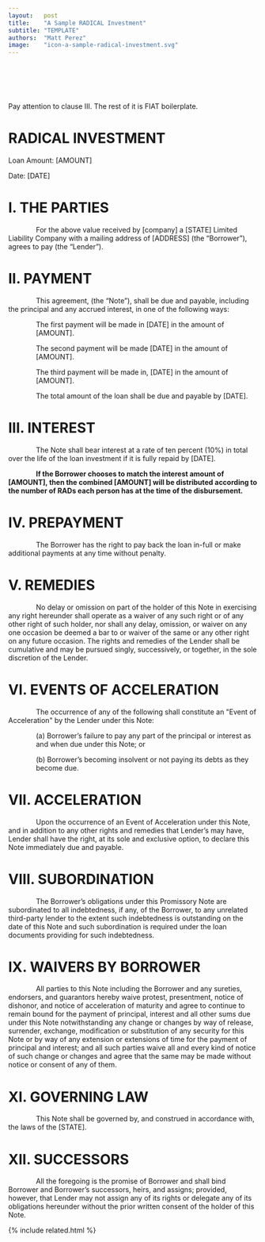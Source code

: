 ```yaml
---
layout:   post
title:    "A Sample RADICAL Investment"
subtitle: "TEMPLATE"
authors:  "Matt Perez"
image:    "icon-a-sample-radical-investment.svg"
---
```


<div style="display:none;">
 <p>A sample <span class="_paradigm">RADICAL</span> invesmentment.</p>
</div>

<h1>&nbsp;</h1>
 <p>Pay attention to clause III. The rest of it is <span class="_paradigm">FIAT</span> boilerplate.</p>

<h1 class="_sectionn">RADICAL INVESTMENT</h1>
 <p>Loan Amount: [AMOUNT]</p>
 <p>       Date: [DATE]</p>
 <h1>I. THE PARTIES</h1>
 <p style="text-indent:4em; ">For the above value received by [company] a [STATE] Limited Liability Company with a mailing address of [ADDRESS] (the “Borrower”), agrees to pay (the “Lender”).</p>

<h1>II. PAYMENT</h1>
 <p style="text-indent:4em; ">This agreement, (the “Note”), shall be due and payable, including the principal and any accrued interest, in one of the following ways:</p>
 <p>
  <div style="margin-left:4em; ">
   <p>The first payment will be made in  [DATE] in the amount of [AMOUNT].</p>
   <p>The second payment will be made  [DATE] in the amount of [AMOUNT].</p>
   <p>The third payment will be made in, [DATE] in the amount of [AMOUNT].</p>
   <p>The total amount of the loan shall be due and payable by [DATE].</p>
  </div>
 </p>

<h1>III. INTEREST</h1>
 <p style="text-indent:4em; ">The Note shall bear interest at a rate of ten percent (10%) in total over the life of the loan investment if it is fully repaid by [DATE].</p>
 <p style="text-indent:4em; font-weight:bold; ">If the Borrower chooses to match the interest amount of  [AMOUNT], then the combined [AMOUNT] will be distributed according to the number of <span class="_paradigm">RAD</span>s each person has at the time of the disbursement.</p>

<h1>IV. PREPAYMENT</h1>
 <p style="text-indent:4em; ">The Borrower has the right to pay back the loan in-full or make additional payments at any time without penalty.</p>

<h1>V. REMEDIES</h1>
 <p style="text-indent:4em; ">No delay or omission on part of the holder of this Note in exercising any right hereunder shall operate as a waiver of any such right or of any other right of such holder, nor shall any delay, omission, or waiver on any one occasion be deemed a bar to or waiver of the same or any other right on any future occasion. The rights and remedies of the Lender shall be cumulative and may be pursued singly, successively, or together, in the sole discretion of the Lender.</p>

<h1>VI. EVENTS OF ACCELERATION</h1>
 <p style="text-indent:4em; ">The occurrence of any of the following shall constitute an "Event of Acceleration" by the Lender under this Note:</p>
 <p>
  <div style="margin-left:4em; ">
   <p>(a) Borrower’s failure to pay any part of the principal or interest as and when due under this Note; or</p>
   <p>(b) Borrower’s becoming insolvent or not paying its debts as they become due.</p>
  </div>
 </p>

<h1>VII. ACCELERATION</h1>
 <p style="text-indent:4em; ">Upon the occurrence of an Event of Acceleration under this Note, and in addition to any other rights and remedies that Lender’s may have, Lender shall have the right, at its sole and exclusive option, to declare this Note immediately due and payable.</p>

<h1>VIII. SUBORDINATION</h1>
 <p style="text-indent:4em; ">The Borrower’s obligations under this Promissory Note are subordinated to all indebtedness, if any, of the Borrower, to any unrelated third-party lender to the extent such indebtedness is outstanding on the date of this Note and such subordination is required under the loan documents providing for such indebtedness.</p>

<h1>IX. WAIVERS BY BORROWER</h1>
 <p style="text-indent:4em; ">All parties to this Note including the Borrower and any sureties, endorsers, and guarantors hereby waive protest, presentment, notice of dishonor, and notice of acceleration of maturity and agree to continue to remain bound for the payment of principal, interest and all other sums due under this Note notwithstanding any change or changes by way of release, surrender, exchange, modification or substitution of any security for this Note or by way of any extension or extensions of time for the payment of principal and interest; and all such parties waive all and every kind of notice of such change or changes and agree that the same may be made without notice or consent of any of them.</p>

<h1>XI. GOVERNING LAW</h1>
 <p style="text-indent:4em; "> This Note shall be governed by, and construed in accordance with, the laws of the [STATE].</p>

<h1>XII. SUCCESSORS</h1>
 <p style="text-indent:4em; "> All the foregoing is the promise of Borrower and shall bind Borrower and Borrower&rsquo;s successors, heirs, and assigns; provided, however, that Lender may not assign any of its rights or delegate any of its obligations hereunder without the prior written consent of the holder of this Note.</p>

{% include related.html %}